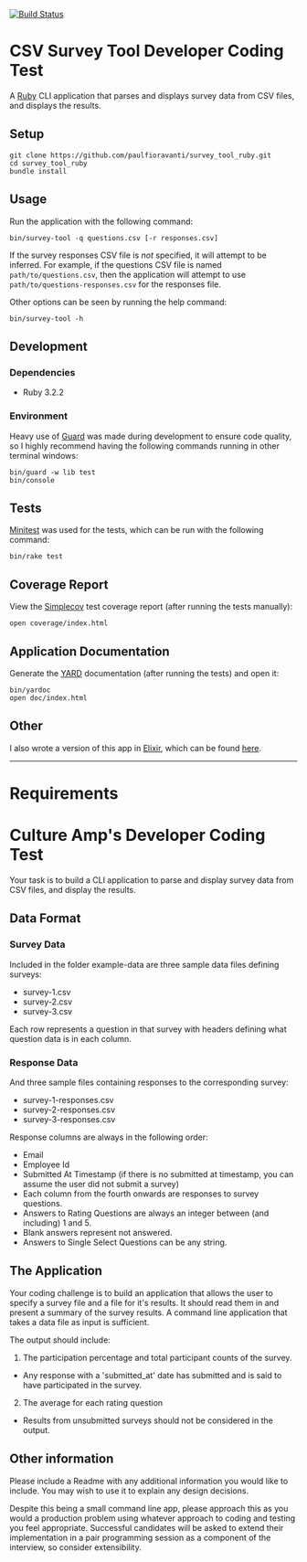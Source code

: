 [![Build Status][Build Status image]][Build Status url]

# CSV Survey Tool Developer Coding Test

A [Ruby][] CLI application that parses and displays survey data from CSV files,
and displays the results.

## Setup

```console
git clone https://github.com/paulfioravanti/survey_tool_ruby.git
cd survey_tool_ruby
bundle install
```

## Usage

Run the application with the following command:

```console
bin/survey-tool -q questions.csv [-r responses.csv]
```

If the survey responses CSV file is _not_ specified, it will attempt to be
inferred.  For example, if the questions CSV file is named
`path/to/questions.csv`, then the application will attempt to use
`path/to/questions-responses.csv` for the responses file.

Other options can be seen by running the help command:

```console
bin/survey-tool -h
```

## Development

### Dependencies

- Ruby 3.2.2

### Environment

Heavy use of [Guard][] was made during development to ensure code quality,
so I highly recommend having the following commands running in other
terminal windows:

```console
bin/guard -w lib test
bin/console
```

## Tests

[Minitest][] was used for the tests, which can be run with the
following command:

```console
bin/rake test
```

## Coverage Report

View the [Simplecov][] test coverage report (after running the tests manually):

```console
open coverage/index.html
```

## Application Documentation

Generate the [YARD][] documentation (after running the tests) and open it:

```console
bin/yardoc
open doc/index.html
```

## Other

I also wrote a version of this app in [Elixir][], which can be found
[here][survey-tool-elixir].

[Build Status image]: https://github.com/paulfioravanti/survey_tool_ruby/actions/workflows/ci.yml/badge.svg
[Build Status url]: https://github.com/paulfioravanti/survey_tool_ruby/actions/workflows/ci.yml
[Elixir]: https://github.com/elixir-lang/elixir
[Guard]: https://github.com/guard/guard/
[Minitest]: https://github.com/seattlerb/minitest
[Ruby]: https://github.com/ruby/ruby
[Simplecov]: https://github.com/colszowka/simplecov
[survey-tool-elixir]: https://github.com/paulfioravanti/survey_tool_elixir
[YARD]: https://github.com/lsegal/yard

---

# Requirements

# Culture Amp's Developer Coding Test

Your task is to build a CLI application to parse and display survey data from CSV files, and display the results.

## Data Format

### Survey Data
Included in the folder example-data are three sample data files defining surveys:
* survey-1.csv
* survey-2.csv
* survey-3.csv

Each row represents a question in that survey with headers defining what question data is in each column.

### Response Data
And three sample files containing responses to the corresponding survey:
* survey-1-responses.csv
* survey-2-responses.csv
* survey-3-responses.csv

Response columns are always in the following order:
* Email
* Employee Id
* Submitted At Timestamp (if there is no submitted at timestamp, you can assume the user did not submit a survey) 
* Each column from the fourth onwards are responses to survey questions.
* Answers to Rating Questions are always an integer between (and including) 1 and 5. 
* Blank answers represent not answered. 
* Answers to Single Select Questions can be any string.

## The Application

Your coding challenge is to build an application that allows the user to specify a survey file and a file for it's results. It should read them in and present a summary of the survey results. A command line application that takes a data file as input is sufficient.

The output should include: 

1. The participation percentage and total participant counts of the survey.
- Any response with a 'submitted_at' date has submitted and is said to have participated in the survey.
2. The average for each rating question
- Results from unsubmitted surveys should not be considered in the output. 

## Other information

Please include a Readme with any additional information you would like to include. You may wish to use it to explain any design decisions.

Despite this being a small command line app, please approach this as you would a production problem using whatever approach to coding and testing you feel appropriate. Successful candidates will be asked to extend their implementation in a pair programming session as a component of the interview, so consider extensibility.
